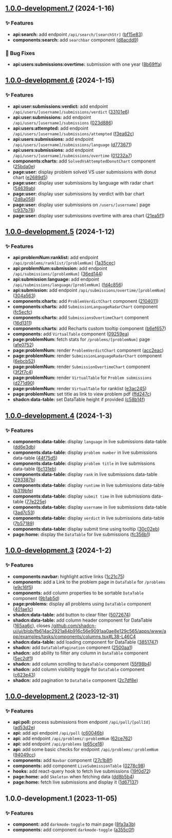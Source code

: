 ## [1.0.0-development.7](https://github.com/Clumsy-Coder/uva-uhunt/compare/1.0.0-development.6...1.0.0-development.7) (2024-1-16)


### :sparkles: Features

* **api:search:** add endpoint `/api/search/[searchStr]` ([bf15e83](https://github.com/Clumsy-Coder/uva-uhunt/commit/bf15e83c1e2b6ef378b728c2d62ed5f7f2ed6d31))
* **components:search:** add `searchbar` component ([d8acdd9](https://github.com/Clumsy-Coder/uva-uhunt/commit/d8acdd9a980a5a978993dbbf58430f0aa59fb138))


### :bug: Bug Fixes

* **api:users:submissions:overtime:** submission with one year ([8b69ffa](https://github.com/Clumsy-Coder/uva-uhunt/commit/8b69ffa982d53fce71804ccd10d2aada9a8acfa4))

## [1.0.0-development.6](https://github.com/Clumsy-Coder/uva-uhunt/compare/1.0.0-development.5...1.0.0-development.6) (2024-1-15)


### :sparkles: Features

* **api:user:submissions:verdict:** add endpoint `/api/users/[username]/submissions/verdict` ([33101e6](https://github.com/Clumsy-Coder/uva-uhunt/commit/33101e61c3c9e9b44bb9a0f76bc6b30f2fd670f2))
* **api:user:submissions:** add endpoint `/api/users/[username]/submissions` ([023d886](https://github.com/Clumsy-Coder/uva-uhunt/commit/023d8865d3603325c11185d2ee7e4896f4a7c211))
* **api:users:attempted:** add endpoint `/api/users/[username]/submissions/attempted` ([f3ea62c](https://github.com/Clumsy-Coder/uva-uhunt/commit/f3ea62c89d2804b5c8dcdcd2a602434d1bcccd35))
* **api:users:submissions:** add endpoint `/api/users/[username]/submissions/language` ([d773671](https://github.com/Clumsy-Coder/uva-uhunt/commit/d773671ab833be365a0e368c4ad3ffc43b030084))
* **api:users:submissions:** add endpoint `/api/users/[username]/submissions/overtime` ([01232a7](https://github.com/Clumsy-Coder/uva-uhunt/commit/01232a7ca78c1f9a648a3ada5b74b9664b2d1642))
* **components:charts:** add `SolvedVsAttemptedDonutChart` component ([25bda0e](https://github.com/Clumsy-Coder/uva-uhunt/commit/25bda0ebbd5cb59b31f4c258d6dd31f5f6263fc4))
* **page:user:** display problem solved VS user submissions with donut chart ([e2689d5](https://github.com/Clumsy-Coder/uva-uhunt/commit/e2689d5f8ab121f86a7f894ae2dd5717d074b769))
* **page:user:** display user submissions by language with radar chart ([54639ab](https://github.com/Clumsy-Coder/uva-uhunt/commit/54639abedcb68f405f6cd314547b6cffe9586934))
* **page:user:** display user submissions by verdict with bar chart ([2d8a058](https://github.com/Clumsy-Coder/uva-uhunt/commit/2d8a058e5e1af1dc0c3bdb97b0d0bed74408cd47))
* **page:user:** display user submissions on `/users/[username]` page ([c937b78](https://github.com/Clumsy-Coder/uva-uhunt/commit/c937b7871af9c72c784dcf80197252eaf72ca318))
* **page:user:** display user submissions overtime with area chart ([21ea5f1](https://github.com/Clumsy-Coder/uva-uhunt/commit/21ea5f150e7c62bb82844b550350454fc812c130))

## [1.0.0-development.5](https://github.com/Clumsy-Coder/uva-uhunt/compare/1.0.0-development.4...1.0.0-development.5) (2024-1-12)


### :sparkles: Features

* **api:problemNum:ranklist:** add endpoint `/api/problems/ranklist/[problemNum]` ([1a35cec](https://github.com/Clumsy-Coder/uva-uhunt/commit/1a35cec38173c12ce1078dda8795cc807ebacbd3))
* **api:problemNum:submission:** add endpoint `/api/submissions/[problemNum]` ([36ed144](https://github.com/Clumsy-Coder/uva-uhunt/commit/36ed1442d43c849501ce540771ec65c300b968ba))
* **api:submission:language:** add endpoint `/api/submissions/language/[problemNum]` ([fd4c856](https://github.com/Clumsy-Coder/uva-uhunt/commit/fd4c856a0f7943d1476afdc714a726daf3747bbd))
* **api:submission:** add endpoint `/api/submissions/overtime/[problemNum]` ([304a563](https://github.com/Clumsy-Coder/uva-uhunt/commit/304a5632393094c51671213156267d1d73968ba5))
* **components:charts:** add `ProblemVerdictChart` component ([2104011](https://github.com/Clumsy-Coder/uva-uhunt/commit/2104011cc6811b4d854ef7e2c88e52cd373046e8))
* **components:charts:** add `SubmissionLanguageRadarChart` component ([fc5ecfc](https://github.com/Clumsy-Coder/uva-uhunt/commit/fc5ecfc46270ddee9da516ca2952c51232d65a33))
* **components:charts:** add `SubmissionsOvertimeChart` component ([16d1311](https://github.com/Clumsy-Coder/uva-uhunt/commit/16d1311f4862b8c751cf69c1eeeb2ce5ef8b927a))
* **components:charts:** add Recharts custom tooltip component ([b6ef657](https://github.com/Clumsy-Coder/uva-uhunt/commit/b6ef6576adaa4d3c2c41244e8abd637f44da09b0))
* **components:** add `VirtualTable` component ([09259ea](https://github.com/Clumsy-Coder/uva-uhunt/commit/09259ea6136050bb7a0338efd6afdabc4225b18b))
* **page:problemNum:** fetch stats for `/problems/[problemNum]` page ([afe0752](https://github.com/Clumsy-Coder/uva-uhunt/commit/afe075219fcb5d52a165228ef2d7210c91bf8aa9))
* **page:problemNum:** render `ProblemVerdictChart` component ([acc2eac](https://github.com/Clumsy-Coder/uva-uhunt/commit/acc2eac151fb0b8c5713df1007c8ad627a0b7fac))
* **page:problemNum:** render `SubmissionLanguageRadarChart` component ([6ebcb52](https://github.com/Clumsy-Coder/uva-uhunt/commit/6ebcb5272a10374aca6cb3a6bb5a847c3b4ee890))
* **page:problemNum:** render `SubmissionOvertimeChart` component ([3f2f7c4](https://github.com/Clumsy-Coder/uva-uhunt/commit/3f2f7c4e8af0eeb57736696c36d2164f8572013a))
* **page:problemNum:** render `VirtualTable` for `Problem submissions` ([d271d90](https://github.com/Clumsy-Coder/uva-uhunt/commit/d271d90ee05dfd43f308c453e9d42947f52d3392))
* **page:problemNum:** render `VirtualTable` for ranklist ([e3ac245](https://github.com/Clumsy-Coder/uva-uhunt/commit/e3ac24512fd3c74f2f3865cfd1e841e19d2bedd3))
* **page:problemNum:** set title as link to view problem pdf ([ffd247c](https://github.com/Clumsy-Coder/uva-uhunt/commit/ffd247c5f908514de35828902d65e7840d418124))
* **shadcn:data-table:** set DataTable height if provided ([c58b14f](https://github.com/Clumsy-Coder/uva-uhunt/commit/c58b14f0c83aaa4a32717dc10716ff25c1a243e8))

## [1.0.0-development.4](https://github.com/Clumsy-Coder/uva-uhunt/compare/1.0.0-development.3...1.0.0-development.4) (2024-1-3)


### :sparkles: Features

* **components:data-table:** display `language` in live submissions data-table ([dd6e3db](https://github.com/Clumsy-Coder/uva-uhunt/commit/dd6e3dbfc0e0d34d861bcb258fea359dcace996c))
* **components:data-table:** display `problem number` in live submissions data-table ([44f75d5](https://github.com/Clumsy-Coder/uva-uhunt/commit/44f75d5e7636f3155f022f4a11d0677df5c41cc1))
* **components:data-table:** display `problem title` in live submissions data-table ([6c131eb](https://github.com/Clumsy-Coder/uva-uhunt/commit/6c131eb60bd4c94e8cd5d68d10d71cca1d3c1527))
* **components:data-table:** display `rank` in live submissions data-table ([293387b](https://github.com/Clumsy-Coder/uva-uhunt/commit/293387bb1ca547ff5fedc386d810e2432f48b789))
* **components:data-table:** display `runtime` in live submissions data-table ([b319bfe](https://github.com/Clumsy-Coder/uva-uhunt/commit/b319bfe872d7faa3b3bf79122bb4e878ee023eb4))
* **components:data-table:** display `submit time` in live submissions data-table ([77e225e](https://github.com/Clumsy-Coder/uva-uhunt/commit/77e225efb8342ea390aae846eeb90d91ef695c01))
* **components:data-table:** display `username` in live submissions data-table ([3ad7c53](https://github.com/Clumsy-Coder/uva-uhunt/commit/3ad7c53efa4816d41bb288bcfa71284d1d8f06c6))
* **components:data-table:** display `verdict` in live submissions data-table ([7b57189](https://github.com/Clumsy-Coder/uva-uhunt/commit/7b5718967bc0f16a9cfd4b423fda2a9410534369))
* **components:data-table:** display submit time using tooltip ([30c02eb](https://github.com/Clumsy-Coder/uva-uhunt/commit/30c02eb561d046316feb77d6674f48e2338a9e2f))
* **page:home:** display the `DataTable` for live submissions ([fc356b1](https://github.com/Clumsy-Coder/uva-uhunt/commit/fc356b1569ece65edf57c9b5e4c715cf444c9128))

## [1.0.0-development.3](https://github.com/Clumsy-Coder/uva-uhunt/compare/1.0.0-development.2...1.0.0-development.3) (2024-1-2)


### :sparkles: Features

* **components:navbar:** highlight active links ([1c21c75](https://github.com/Clumsy-Coder/uva-uhunt/commit/1c21c75854c6374195b82f45b6108a498897f553))
* **components:** add a Link to the problem page in `DataTable` for `/problems` ([e9c16f5](https://github.com/Clumsy-Coder/uva-uhunt/commit/e9c16f524f70fd656bab601f76c97f8e72eef0e2))
* **components:** add column properties to be sortable `DataTable` component ([9b1ab5d](https://github.com/Clumsy-Coder/uva-uhunt/commit/9b1ab5ddbca663b0778f25c36a58ab54efaed41d))
* **page:problems:** display all problems using `DataTable` component ([401ae1c](https://github.com/Clumsy-Coder/uva-uhunt/commit/401ae1c94c4c48299ed8b38e2d451b539f95a87e))
* **shadcn:data-table:** add button to clear filter ([5072674](https://github.com/Clumsy-Coder/uva-uhunt/commit/5072674429d13a38139811800640a996c3082b8a))
* **shadcn:data-table:** add column header component for DataTable ([165aa6c](https://github.com/Clumsy-Coder/uva-uhunt/commit/165aa6cf119bc2264698be5088b78ee73a30946a)), closes [/github.com/shadcn-ui/ui/blob/fb614ac2921a84b916c56e9091aa0ae8e129c565/apps/www/app/examples/tasks/components/columns.tsx#L38-L46C4](https://github.com/Clumsy-Coder//github.com/shadcn-ui/ui/blob/fb614ac2921a84b916c56e9091aa0ae8e129c565/apps/www/app/examples/tasks/components/columns.tsx/issues/L38-L46C4)
* **shadcn:data-table:** add loading component for DataTable ([3851747](https://github.com/Clumsy-Coder/uva-uhunt/commit/3851747fdebe98852d772742ee3fc570fddc4da2))
* **shadcn:** add `DataTablePagination` component ([2500aa1](https://github.com/Clumsy-Coder/uva-uhunt/commit/2500aa18a838a699d2a6b3e2314830e992bc31f2))
* **shadcn:** add ability to filter any column in `DataTable` component ([5ec2df1](https://github.com/Clumsy-Coder/uva-uhunt/commit/5ec2df1db765eba419fad4233dc14cf508c1ced5))
* **shadcn:** add column scrolling to `DataTable` component ([55f98b4](https://github.com/Clumsy-Coder/uva-uhunt/commit/55f98b40feea5fcc0651e41b32ae808f571fb8d3))
* **shadcn:** add column visibility toggle for `DataTable` component ([c623e43](https://github.com/Clumsy-Coder/uva-uhunt/commit/c623e43515f9ed918da1afd6537b81a26cb028f4))
* **shadcn:** add pagination to `DataTable` component ([2c7df8e](https://github.com/Clumsy-Coder/uva-uhunt/commit/2c7df8e66f51d9c1e567b61dfa745e96b64bacbd))

## [1.0.0-development.2](https://github.com/Clumsy-Coder/uva-uhunt/compare/1.0.0-development.1...1.0.0-development.2) (2023-12-31)


### :sparkles: Features

* **api:poll:** process submissions from endpoint `/api/poll/[pollId]` ([ad53d2e](https://github.com/Clumsy-Coder/uva-uhunt/commit/ad53d2eaa94daf3c5df085a8c6bfb57ae5d746b4))
* **api:** add api endpoint `/api/poll` ([c60046b](https://github.com/Clumsy-Coder/uva-uhunt/commit/c60046ba354413e12cf0b870f0caa133690b8464))
* **api:** add endpoint `/api/problems/:problemNum` ([62ce762](https://github.com/Clumsy-Coder/uva-uhunt/commit/62ce762f1485825b5d2a4d8f714b504b68ab6484))
* **api:** add endpoint `/api/problems` ([e65ce18](https://github.com/Clumsy-Coder/uva-uhunt/commit/e65ce18a9dc4881759dd43eca4160cf09f10d24b))
* **api:** add some basic checks for endpoint `/api/problems/:problemNum` ([94049cc](https://github.com/Clumsy-Coder/uva-uhunt/commit/94049cc303a633836c7e90e40c92a46d7e3f4f8c))
* **components:** add `Navbar` component ([27c1b8f](https://github.com/Clumsy-Coder/uva-uhunt/commit/27c1b8ff379a5503f72c807feec90fa8447cbfdc))
* **components:** add component `LiveSubmissionTable` ([0278c98](https://github.com/Clumsy-Coder/uva-uhunt/commit/0278c98c88c1647db38ac38193a0d21258e459ac))
* **hooks:** add react-query hook to fetch live submissions ([19f0d72](https://github.com/Clumsy-Coder/uva-uhunt/commit/19f0d72402db6d3fa10f4aa32b2ea96afc754ce7))
* **page:home:** add `Skeleton` when fetching data ([dd8b5b4](https://github.com/Clumsy-Coder/uva-uhunt/commit/dd8b5b4ea3513e94aabfd5f2c7237e0b0ebfa2ab))
* **page:home:** fetch live submissions and display it ([1d67137](https://github.com/Clumsy-Coder/uva-uhunt/commit/1d671374c2864a1fa3726da841c42cc11d7b2536))

## 1.0.0-development.1 (2023-11-05)


### :sparkles: Features

* **component:** add `darkmode-toggle` to main page ([8fa3a3b](https://github.com/Clumsy-Coder/uva-uhunt/commit/8fa3a3bc5c080fe8e79ccf27296947c0d4ad7471))
* **components:** add component `darkmode-toggle` ([a355c0f](https://github.com/Clumsy-Coder/uva-uhunt/commit/a355c0fd3f88e8a7dc97a0a760c3ce54d06ddfb4))
